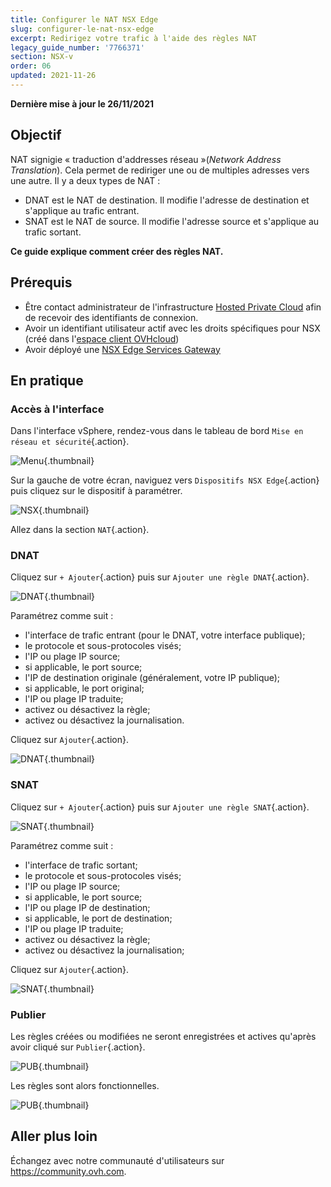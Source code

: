 ```yaml
---
title: Configurer le NAT NSX Edge
slug: configurer-le-nat-nsx-edge
excerpt: Redirigez votre trafic à l'aide des règles NAT
legacy_guide_number: '7766371'
section: NSX-v
order: 06
updated: 2021-11-26
---
```


**Dernière mise à jour le 26/11/2021**

## Objectif

NAT signigie « traduction d'addresses réseau »(*Network Address Translation*). Cela permet de rediriger une ou de multiples adresses vers une autre. Il y a deux types de NAT :

- DNAT est le NAT de destination. Il modifie l'adresse de destination et s'applique au trafic entrant.
- SNAT est le NAT de source. Il modifie l'adresse source et s'applique au trafic sortant.

**Ce guide explique comment créer des règles NAT.**

## Prérequis

- Être contact administrateur de l'infrastructure [Hosted Private Cloud](https://www.ovhcloud.com/fr-ca/enterprise/products/hosted-private-cloud/) afin de recevoir des identifiants de connexion.
- Avoir un identifiant utilisateur actif avec les droits spécifiques pour NSX (créé dans l'[espace client OVHcloud](https://ca.ovh.com/auth/?action=gotomanager&from=https://www.ovh.com/ca/fr/&ovhSubsidiary=qc))
- Avoir déployé une [NSX Edge Services Gateway](https://docs.ovh.com/ca/fr/private-cloud/comment-deployer-une-nsx-edge-gateway/)

## En pratique

### Accès à l'interface

Dans l'interface vSphere, rendez-vous dans le tableau de bord `Mise en réseau et sécurité`{.action}.

![Menu](images/en01dash.png){.thumbnail}

Sur la gauche de votre écran, naviguez vers `Dispositifs NSX Edge`{.action} puis cliquez sur le dispositif à paramétrer.

![NSX](images/en02nsx.png){.thumbnail}

Allez dans la section `NAT`{.action}.

### DNAT

Cliquez sur `+ Ajouter`{.action} puis sur `Ajouter une règle DNAT`{.action}.

![DNAT](images/en03nat.png){.thumbnail}

Paramétrez comme suit :

- l'interface de trafic entrant (pour le DNAT, votre interface publique);
- le protocole et sous-protocoles visés;
- l'IP ou plage IP source;
- si applicable, le port source;
- l'IP de destination originale (généralement, votre IP publique);
- si applicable, le port original;
- l'IP ou plage IP traduite;
- activez ou désactivez la règle;
- activez ou désactivez la journalisation.  

Cliquez sur `Ajouter`{.action}.

![DNAT](images/en04dnat.png){.thumbnail}

### SNAT

Cliquez sur `+ Ajouter`{.action} puis sur `Ajouter une règle SNAT`{.action}.

![SNAT](images/en03nat.png){.thumbnail}

Paramétrez comme suit :

- l'interface de trafic sortant;
- le protocole et sous-protocoles visés;
- l'IP ou plage IP source;
- si applicable, le port source;
- l'IP ou plage IP de destination;
- si applicable, le port de destination;
- l'IP ou plage IP traduite;
- activez ou désactivez la règle;
- activez ou désactivez la journalisation;

Cliquez sur `Ajouter`{.action}.

![SNAT](images/en05snat.png){.thumbnail}

### Publier

Les règles créées ou modifiées ne seront enregistrées et actives qu'après avoir cliqué sur `Publier`{.action}.

![PUB](images/en06publish.png){.thumbnail}

Les règles sont alors fonctionnelles.

![PUB](images/en07done.png){.thumbnail}

## Aller plus loin

Échangez avec notre communauté d'utilisateurs sur <https://community.ovh.com>.
